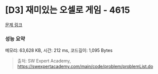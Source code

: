 # [D3] 재미있는 오셀로 게임 - 4615 

[문제 링크](https://swexpertacademy.com/main/code/problem/problemDetail.do?contestProbId=AWQmA4uK8ygDFAXj) 

### 성능 요약

메모리: 63,628 KB, 시간: 212 ms, 코드길이: 1,095 Bytes



> 출처: SW Expert Academy, https://swexpertacademy.com/main/code/problem/problemList.do
